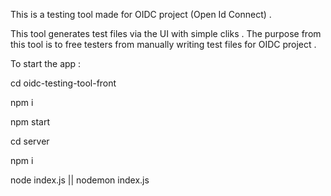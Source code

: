 This is a testing tool made for OIDC project (Open Id Connect) .

This tool generates test files via the UI with simple cliks .
The purpose from this tool is to free testers from manually writing test files for OIDC project .

To start the app :


cd oidc-testing-tool-front

npm i

npm start


cd server

npm i 

node index.js || nodemon index.js
